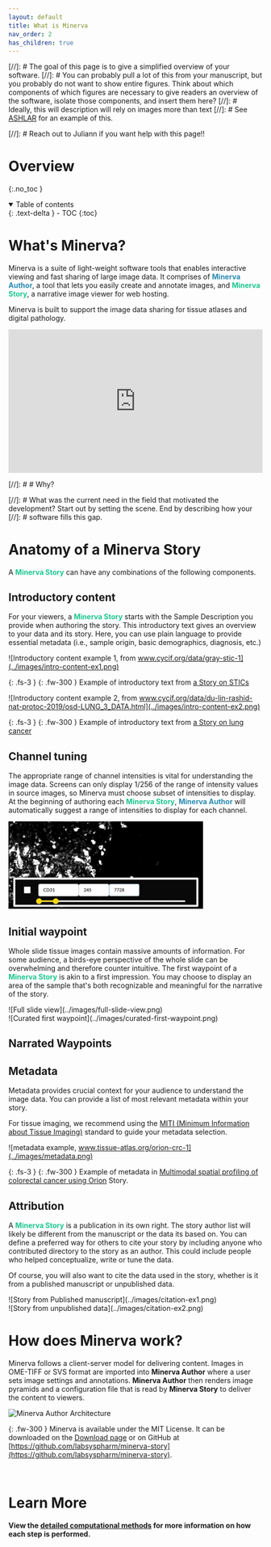 ```yaml
---
layout: default
title: What is Minerva
nav_order: 2
has_children: true
---
```


[//]: # The goal of this page is to give a simplified overview of your software. 
[//]: # You can probably pull a lot of this from your manuscript, but you probably do not want to show entire figures. Think about which components of which figures are necessary to give readers an overview of the software, isolate those components, and insert them here?
[//]: # Ideally, this will description will rely on images more than text
[//]: # See [ASHLAR](https://labsyspharm.github.io/ashlar/overview/overview-land.html) for an example of this.

[//]: # Reach out to Juliann if you want help with this page!!

# Overview 

{:.no_toc }

<details open markdown="block">
  <summary>
    Table of contents
  </summary>
  {: .text-delta }
  - TOC
{:toc}
</details>

# What's Minerva?
Minerva is a suite of light-weight software tools that enables interactive viewing and fast sharing of large image data. It comprises of <span style="color: #278AB0;">**Minerva Author**</span>, a tool that lets you easily create and annotate images, and <span style="color: #1DC690;">**Minerva Story**</span>, a narrative image viewer for web hosting.

Minerva is built to support the image data sharing for tissue atlases and digital pathology. 

<div style="padding:56.25% 0 0 0;position:relative;"><iframe src="https://player.vimeo.com/video/685606030?badge=0&amp;autopause=0&amp;quality_selector=1&amp;progress_bar=1&amp;player_id=0&amp;app_id=58479" frameborder="0" allow="autoplay; fullscreen; picture-in-picture" style="position:absolute;top:0;left:0;width:100%;height:100%;" title="Data Visualization and Sharing with MINERVA"></iframe></div><script src="https://player.vimeo.com/api/player.js"></script>


[//]: # # Why?

[//]: # What was the current need in the field that motivated the development? Start out by setting the scene. End by describing how your [//]: # software fills this gap.

# Anatomy of a Minerva Story

A <span style="color: #1DC690;">**Minerva Story**</span> can have any combinations of the following components. 

## Introductory content

For your viewers, a <span style="color: #1DC690;">**Minerva Story**</span> starts with the Sample Description you provide when authoring the story. This introductory text gives an overview to your data and its story. Here, you can use plain language to provide essential metadata (i.e., sample origin, basic demographics, diagnosis, etc.)

![Introductory content example 1, from www.cycif.org/data/gray-stic-1](../images/intro-content-ex1.png)

{: .fs-3 }
{: .fw-300 }
Example of introductory text from [a Story on STICs](www.cycif.org/data/gray-stic-1)

![Introductory content example 2, from www.cycif.org/data/du-lin-rashid-nat-protoc-2019/osd-LUNG_3_DATA.html](../images/intro-content-ex2.png)

{: .fs-3 }
{: .fw-300 }
Example of introductory text from [a Story on lung cancer](www.cycif.org/data/du-lin-rashid-nat-protoc-2019/osd-LUNG_3_DATA.html)

## Channel tuning

The appropriate range of channel intensities is vital for understanding the image data. Screens can only display 1/256 of the range of intensity values in source images, so Minerva must choose subset of intensities to display. At the beginning of authoring each <span style="color: #1DC690;">**Minerva Story**</span>, <span style="color: #278AB0;">**Minerva Author**</span> will automatically suggest a range of intensities to display for each channel.

![Auto-Minerva Channel tunning](../images/auto-channel-tuning-ex.png)

## Initial waypoint

Whole slide tissue images contain massive amounts of information. For some audience, a birds-eye perspective of the whole slide can be overwhelming and therefore counter intuitive. The first waypoint of a <span style="color: #1DC690;">**Minerva Story**</span> is akin to a first impression. You may choose to display an area of the sample that's both recognizable and meaningful for the narrative of the story.

<div class="basic-grid two-column">

<div markdown="1">
![Full slide view](../images/full-slide-view.png)
</div>
<div markdown="1">
![Curated first waypoint](../images/curated-first-waypoint.png)
</div>

</div><!-- end grid -->

## Narrated Waypoints

## Metadata

Metadata provides crucial context for your audience to understand the image data. You can provide a list of most relevant metadata within your story. 

For tissue imaging, we recommend using the [MITI (Minimum Information about Tissue Imaging)](https://www.miti-consortium.org/) standard to guide your metadata selection.

![metadata example, www.tissue-atlas.org/orion-crc-1](../images/metadata.png)

{: .fs-3 }
{: .fw-300 }
Example of metadata in [Multimodal spatial profiling of colorectal cancer using Orion](www.tissue-atlas.org/orion-crc-1) Story.

## Attribution

A <span style="color: #1DC690;">**Minerva Story**</span> is a publication in its own right. The story author list will likely be different from the manuscript or the data its based on. You can define a preferred way for others to cite your story by including anyone who contributed directory to the story as an author. This could include people who helped conceptualize, write or tune the data.

Of course, you will also want to cite the data used in the story, whether is it from a published manuscript or unpublished data.

<div class="basic-grid two-column">

<div markdown="1">
![Story from Published manuscript](../images/citation-ex1.png)
</div>
<div markdown="1">
![Story from unpublished data](../images/citation-ex2.png)
</div>

</div><!-- end grid -->

# How does Minerva work?

Minerva follows a client-server model for delivering content. Images in OME-TIFF or SVS format are imported into **Minerva Author** where a user sets image settings and annotations. **Minerva Author** then renders image pyramids and a configuration file that is read by **Minerva Story** to deliver the content to viewers.

![Minerva Author Architecture](https://user-images.githubusercontent.com/9781588/115775721-3af25200-a381-11eb-8473-bdf2371d0f16.png)

{: .fw-300 }
Minerva is available under the MIT License. It can be downloaded on the [Download page](../usage/download.md) or on GitHub at [https://github.com/labsyspharm/minerva-story](https://github.com/labsyspharm/minerva-story).

<br>

# Learn More
**View the [detailed computational methods](./detailed-methods.html) for more information on how each step is performed.**
